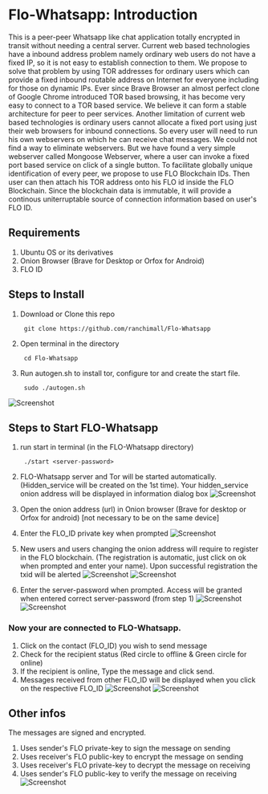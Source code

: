 # Flo-Whatsapp: Introduction 
This is a peer-peer Whatsapp like chat application totally encrypted in transit without needing a central server. Current web based technologies have a inbound address problem namely ordinary web users do not have a fixed IP, so it is not easy to establish connection to them. We propose to solve that problem by using TOR addresses for ordinary users which can provide a fixed inbound routable address on Internet for everyone including for those on dynamic IPs. Ever since Brave Browser an almost perfect clone of Google Chrome introduced TOR based browsing, it has become very easy to connect to a TOR based service. We believe it can form a stable architecture for peer to peer services. Another limitation of current web based technologies is ordinary users cannot allocate a fixed port using just their web browsers for inbound connections. So every user will need to run his own webservers on which he can receive chat messages. We could not find a way to eliminate webservers. But we have found a very simple webserver called Mongoose Webserver, where a user can invoke a fixed port based service on click of a single button. To facilitate globally unique identification of every peer, we propose to use FLO Blockchain IDs. Then user can then attach his TOR address onto his FLO id inside the FLO Blockchain. Since the blockchain data is immutable, it will provide a continous uniterruptable source of connection information based on user's FLO ID.  

## Requirements
1. Ubuntu OS or its derivatives
2. Onion Browser (Brave for Desktop or Orfox for Android)
3. FLO ID

## Steps to Install
1. Download or Clone this repo

        git clone https://github.com/ranchimall/Flo-Whatsapp
2. Open terminal in the directory
        
        cd Flo-Whatsapp
3. Run autogen.sh to install tor, configure tor and create the start file.
 
        sudo ./autogen.sh
![Screenshot](screenshots/autogen.png)
## Steps to Start FLO-Whatsapp
1. run start in terminal (in the FLO-Whatsapp directory)

        ./start <server-password>
2. FLO-Whatsapp server and Tor will be started automatically. (Hidden_service will be created on the 1st time). Your hidden_service onion address will be displayed in information dialog box
![Screenshot](screenshots/start-server.png)
3. Open the onion address (url) in Onion browser (Brave for desktop or Orfox for android) [not necessary to be on the same device]
4. Enter the FLO_ID private key when prompted
![Screenshot](screenshots/step4.png)
5. New users and users changing the onion address will require to register in the FLO blockchain. (The registration is automatic, just click on ok when prompted and enter your name). Upon successful registration the txid will be alerted 
![Screenshot](screenshots/step5_1.png)
![Screenshot](screenshots/step5_2.png)
6. Enter the server-password when prompted. Access will be granted when entered correct server-password (from step 1)
![Screenshot](screenshots/step6_1.png)
![Screenshot](screenshots/step6_2.png)

### Now your are connected to FLO-Whatsapp. 
1. Click on the contact (FLO_ID) you wish to send message
2. Check for the recipient status (Red circle to offline & Green circle for online)
3. If the recipient is online, Type the message and click send.
4. Messages received from other FLO_ID will be displayed when you click on the respective FLO_ID
![Screenshot](screenshots/chat1.png)
![Screenshot](screenshots/chat2.png)

## Other infos
The messages are signed and encrypted.
1. Uses sender's FLO private-key to sign the message on sending
2. Uses receiver's FLO public-key to encrypt the message on sending
3. Uses receiver's FLO private-key to decrypt the message on receiving
4. Uses sender's FLO public-key to verify the message on receiving
![Screenshot](screenshots/chat3.png)
